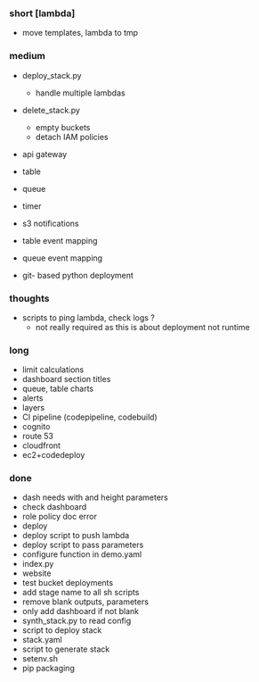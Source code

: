 ### short [lambda]

- move templates, lambda to tmp

### medium

- deploy_stack.py
  - handle multiple lambdas

- delete_stack.py
  - empty buckets
  - detach IAM policies

- api gateway
- table
- queue
- timer

- s3 notifications
- table event mapping
- queue event mapping

- git- based python deployment

### thoughts

- scripts to ping lambda, check logs ?
  - not really required as this is about deployment not runtime
  
### long

- limit calculations
- dashboard section titles
- queue, table charts
- alerts
- layers
- CI pipeline (codepipeline, codebuild)
- cognito
- route 53
- cloudfront
- ec2+codedeploy

### done

- dash needs with and height parameters
- check dashboard
- role policy doc error
- deploy
- deploy script to push lambda
- deploy script to pass parameters
- configure function in demo.yaml
- index.py
- website
- test bucket deployments
- add stage name to all sh scripts
- remove blank outputs, parameters
- only add dashboard if not blank
- synth_stack.py to read config
- script to deploy stack
- stack.yaml
- script to generate stack
- setenv.sh
- pip packaging
